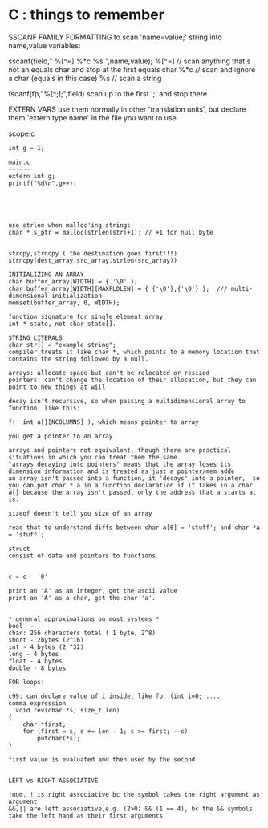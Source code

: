 C :  things to remember
=======================

SSCANF FAMILY FORMATTING
to scan 'name=value;' string into name,value variables:

sscanf(field," %[^=] %*c %s ",name,value);
%[^=] // scan anything that's not an equals char and stop at the first equals char
%*c // scan and ignore a char (equals in this case)
%s // scan a string

fscanf(fp,"%[^;];",field)
scan up to the first ';' and stop there

EXTERN VARS
use them normally in other 'translation units', but declare them 'extern type name' in the file you want to use.

scope.c
~~~~~~~~
int g = 1;

main.c
~~~~~~
extern int g;
printf("%d\n",g++);





use strlen when malloc'ing strings
char * s_ptr = malloc(strlen(str)+1); // +1 for null byte 


strcpy,strncpy ( the destination goes first!!!)
strncpy(dest_array,src_array,strlen(src_array))

INITIALIZING AN ARRAY
char buffer_array[WIDTH] = { '\0' };
char buffer_array[WIDTH][MAXFLDLEN] = { {'\0'},{'\0'} };  /// multi-dimensional initialization
memset(buffer_array, 0, WIDTH);

function signature for single element array
int * state, not char state[].

STRING LITERALS
char str[] = "example string";
compiler treats it like char *, which points to a memory location that contains the string followed by a null.

arrays: allocate space but can't be relocated or resized
pointers: can't change the location of their allocation, but they can point to new things at will

decay isn't recursive, so when passing a multidimensional array to function, like this:

f(  int a[][NCOLUMNS] ), which means pointer to array

you get a pointer to an array

arrays and pointers not equivalent, though there are practical situations in which you can treat them the same
"arrays decaying into pointers" means that the array loses its dimension information and is treated as just a pointer/mem adde
an array isn't passed into a function, it 'decays' into a pointer,  so you can put char * a in a function declaration if it takes in a char a[] because the array isn't passed, only the address that a starts at is.

sizeof doesn't tell you size of an array

read that to understand diffs between char a[6] = 'stuff'; and char *a = 'stuff';

struct
consist of data and pointers to functions


c = c - '0' 

print an 'A' as an integer, get the ascii value
print an 'A' as a char, get the char 'a'.


* general approximations on most systems *
bool  - 
char: 256 characters total ( 1 byte, 2^8) 
short - 2bytes (2^16)
int - 4 bytes (2 ^32)
long - 4 bytes
float - 4 bytes 
double - 8 bytes

FOR loops:

c99: can declare value of i inside, like for (int i=0; ....
comma expression 
  void rev(char *s, size_t len)
{
    char *first;
    for (first = s, s += len - 1; s >= first; --s)
        putchar(*s);
}

first value is evaluated and then used by the second 


LEFT vs RIGHT ASSOCIATIVE

!num, ! is right associative bc the symbol takes the right argument as argument
&&,|| are left associative,e.g. (2>0) && (1 == 4), bc the && symbols take the left hand as their first arguments
